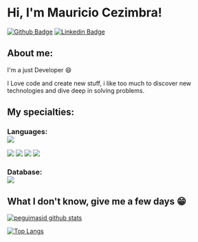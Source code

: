 
# Hi, I'm Mauricio Cezimbra!

[![Github Badge](https://img.shields.io/badge/-Github-000?style=flat-square&logo=Github&logoColor=white&link=https://github.com/gui-loko)](https://github.com/gui-loko)
[![Linkedin Badge](https://img.shields.io/badge/-LinkedIn-blue?style=flat-square&logo=Linkedin&logoColor=white&link=https://www.linkedin.com/in/guilhermo-masid-494677b8/)](https://www.linkedin.com/in/guilhermo-masid-494677b8/)

## About me:

I'm a just Developer :smile:

I Love code and create new stuff, i like too much to discover new technologies and dive deep in solving problems.

## My specialties:

### Languages: <img src="https://img.shields.io/badge/Python-3776AB?&style=for-the-badge&logo=python&logoColor=white" style="display: block;"/>
<img src="https://img.shields.io/badge/JavaScript-F7DF1E?&style=for-the-badge&logo=javascript&logoColor=white"/>
<img src="https://img.shields.io/badge/HTML-E34F26?&style=for-the-badge&logo=html5&logoColor=white"/>
<img src="https://img.shields.io/badge/CSS-1572B6?&style=for-the-badge&logo=CSS3&logoColor=white"/>
<img src="https://img.shields.io/badge/PHP-777BB4?&style=for-the-badge&logo=PHP&logoColor=white"/>


### Database: <img src ="https://img.shields.io/badge/MYSQL-4479A1?&style=for-the-badge&logo=python&logoColor=white" style="display: block;"/>

## What I don't know, give me a few days 😁

[![peguimasid github stats](https://github-readme-stats.vercel.app/api?username=MCZB&show_icons=true&title_color=fff&icon_color=7159c1&text_color=f8f8f2&bg_color=171c24&count_private=true)](https://github.com/gui-loko)

[![Top Langs](https://github-readme-stats.vercel.app/api/top-langs/?username=MCZB&layout=compact&title_color=fff&text_color=f8f8f2&hide=java&bg_color=171c24)](https://github.com/gui-loko)
